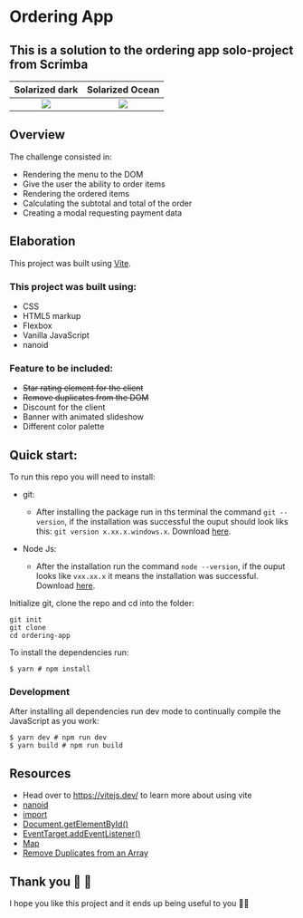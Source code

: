 # Ordering App

## This is a solution to the ordering app solo-project from Scrimba

|             Solarized dark              |             Solarized Ocean             |
| :-------------------------------------: | :-------------------------------------: |
| ![](.public/images/screenshot-feed.png) | ![](.public/images/screenshot-feed.png) |

## Overview

The challenge consisted in:

-   Rendering the menu to the DOM
-   Give the user the ability to order items
-   Rendering the ordered items
-   Calculating the subtotal and total of the order
-   Creating a modal requesting payment data

## Elaboration

This project was built using [Vite](https://vitejs.dev/).

### This project was built using:

-   CSS
-   HTML5 markup
-   Flexbox
-   Vanilla JavaScript
-   nanoid

### Feature to be included:

-   ~~Star rating element for the client~~
-   ~~Remove duplicates from the DOM~~
-   Discount for the client
-   Banner with animated slideshow
-   Different color palette

## Quick start:

To run this repo you will need to install:

-   git:

    -   After installing the package run in ths terminal the command `git --version`, if the installation was successful the ouput should look liks this: `git version x.xx.x.windows.x`. Download [here](https://git-scm.com/).

-   Node Js:
    -   After the installation run the command `node --version`, if the ouput looks like `vxx.xx.x` it means the installation was successful. Download [here](https://nodejs.org/en/).

Initialize git, clone the repo and cd into the folder:

```
git init
git clone
cd ordering-app
```

To install the dependencies run:

```
$ yarn # npm install
```

### Development

After installing all dependencies run dev mode to continually compile the JavaScript as you work:

```
$ yarn dev # npm run dev
$ yarn build # npm run build
```

## Resources

-   Head over to https://vitejs.dev/ to learn more about using vite
-   [nanoid](https://github.com/ai/nanoid#react)
-   [import](https://developer.mozilla.org/en-US/docs/Web/JavaScript/Reference/Statements/import)
-   [Document.getElementById()](https://developer.mozilla.org/en-US/docs/Web/API/Document/getElementById)
-   [EventTarget.addEventListener()](https://developer.mozilla.org/en-US/docs/Web/API/EventTarget/addEventListener)
-   [Map](https://developer.mozilla.org/en-US/docs/Web/JavaScript/Reference/Global_Objects/Map)
-   [Remove Duplicates from an Array](https://www.javascripttutorial.net/array/javascript-remove-duplicates-from-array/)

## Thank you 🎉 🎉

I hope you like this project and it ends up being useful to you 👨‍💻
